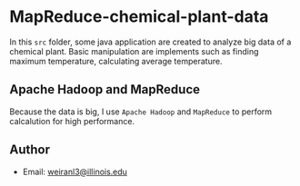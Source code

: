 # MapReduce-chemical-plant-data

In this ```src``` folder, some java application are created to analyze big data of a chemical plant. Basic manipulation are implements such as finding maximum temperature, calculating average temperature.

## Apache Hadoop and MapReduce
Because the data is big, I use ```Apache Hadoop``` and ```MapReduce``` to perform calcalution for high performance.

## Author
* Email: weiranl3@illinois.edu